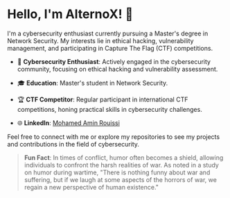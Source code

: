 # Hello, I'm AlternoX! 👋

I'm a cybersecurity enthusiast currently pursuing a Master's degree in Network Security. My interests lie in ethical hacking, vulnerability management, and participating in Capture The Flag (CTF) competitions.

- 🔐 **Cybersecurity Enthusiast**: Actively engaged in the cybersecurity community, focusing on ethical hacking and vulnerability assessment.

- 🎓 **Education**: Master's student in Network Security.

- 🏆 **CTF Competitor**: Regular participant in international CTF competitions, honing practical skills in cybersecurity challenges.

- 🌐 **LinkedIn**: [Mohamed Amin Rouissi](https://www.linkedin.com/in/mohammed-amin-rouissi/)

Feel free to connect with me or explore my repositories to see my projects and contributions in the field of cybersecurity.

> **Fun Fact**: In times of conflict, humor often becomes a shield, allowing individuals to confront the harsh realities of war. As noted in a study on humor during wartime, "There is nothing funny about war and suffering, but if we laugh at some aspects of the horrors of war, we regain a new perspective of human existence."

<!---
alternox1/alternox1 is a ✨ special ✨ repository because its `README.md` (this file) appears on your GitHub profile.
You can click the Preview link to take a look at your changes.
--->
